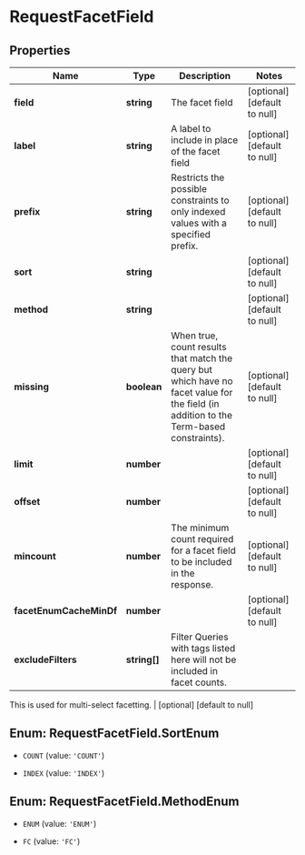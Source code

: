 # RequestFacetField

## Properties
Name | Type | Description | Notes
------------ | ------------- | ------------- | -------------
**field** | **string** | The facet field | [optional] [default to null]
**label** | **string** | A label to include in place of the facet field | [optional] [default to null]
**prefix** | **string** | Restricts the possible constraints to only indexed values with a specified prefix. | [optional] [default to null]
**sort** | **string** |  | [optional] [default to null]
**method** | **string** |  | [optional] [default to null]
**missing** | **boolean** | When true, count results that match the query but which have no facet value for the field (in addition to the Term-based constraints). | [optional] [default to null]
**limit** | **number** |  | [optional] [default to null]
**offset** | **number** |  | [optional] [default to null]
**mincount** | **number** | The minimum count required for a facet field to be included in the response. | [optional] [default to null]
**facetEnumCacheMinDf** | **number** |  | [optional] [default to null]
**excludeFilters** | **string[]** | Filter Queries with tags listed here will not be included in facet counts.
This is used for multi-select facetting.
 | [optional] [default to null]


<a name="RequestFacetField.SortEnum"></a>
## Enum: RequestFacetField.SortEnum


* `COUNT` (value: `'COUNT'`)

* `INDEX` (value: `'INDEX'`)




<a name="RequestFacetField.MethodEnum"></a>
## Enum: RequestFacetField.MethodEnum


* `ENUM` (value: `'ENUM'`)

* `FC` (value: `'FC'`)




